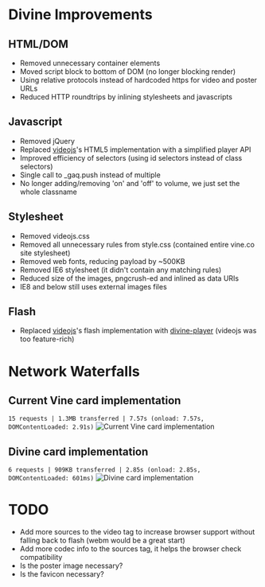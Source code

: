 # Divine Improvements

## HTML/DOM
* Removed unnecessary container elements
* Moved script block to bottom of DOM (no longer blocking render)
* Using relative protocols instead of hardcoded https for video and poster URLs
* Reduced HTTP roundtrips by inlining stylesheets and javascripts

## Javascript
* Removed jQuery
* Replaced [videojs](http://www.videojs.com/)'s HTML5 implementation with a simplified player API
* Improved efficiency of selectors (using id selectors instead of class selectors)
* Single call to _gaq.push instead of multiple
* No longer adding/removing 'on' and 'off' to volume, we just set the whole classname

## Stylesheet
* Removed videojs.css
* Removed all unnecessary rules from style.css (contained entire vine.co site stylesheet)
* Removed web fonts, reducing payload by ~500KB
* Removed IE6 stylesheet (it didn't contain any matching rules)
* Reduced size of the images, pngcrush-ed and inlined as data URIs
* IE8 and below still uses external images files

## Flash
* Replaced [videojs](http://www.videojs.com/)'s flash implementation with [divine-player](https://github.com/cameronhunter/divine-player) (videojs was too feature-rich)

# Network Waterfalls

## Current Vine card implementation
`15 requests | 1.3MB transferred | 7.57s (onload: 7.57s, DOMContentLoaded: 2.91s)`
![Current Vine card implementation](https://dl.dropboxusercontent.com/u/161487/divine-card/vine-waterfall.png)

## Divine card implementation
`6 requests | 909KB transferred | 2.85s (onload: 2.85s, DOMContentLoaded: 601ms)`
![Divine card implementation](https://dl.dropboxusercontent.com/u/161487/divine-card/divine-waterfall.png)

# TODO

* Add more sources to the video tag to increase browser support without falling back to flash (webm would be a great start)
* Add more codec info to the sources tag, it helps the browser check compatibility
* Is the poster image necessary?
* Is the favicon necessary?
